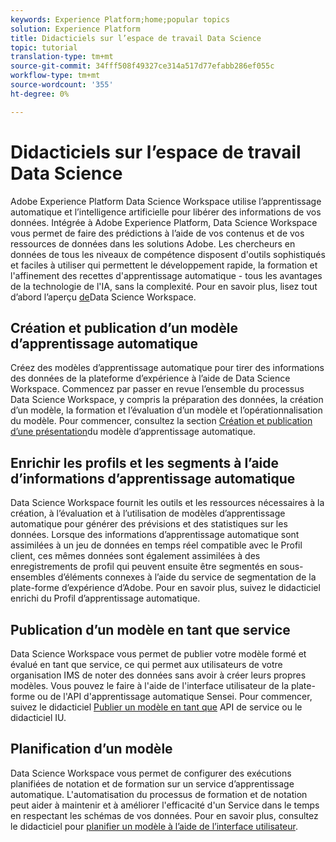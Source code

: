 ```yaml
---
keywords: Experience Platform;home;popular topics
solution: Experience Platform
title: Didacticiels sur l’espace de travail Data Science
topic: tutorial
translation-type: tm+mt
source-git-commit: 34fff508f49327ce314a517d77efabb286ef055c
workflow-type: tm+mt
source-wordcount: '355'
ht-degree: 0%

---
```



# Didacticiels sur l’espace de travail Data Science

Adobe Experience Platform Data Science Workspace utilise l’apprentissage automatique et l’intelligence artificielle pour libérer des informations de vos données. Intégrée à Adobe Experience Platform, Data Science Workspace vous permet de faire des prédictions à l’aide de vos contenus et de vos ressources de données dans les solutions Adobe. Les chercheurs en données de tous les niveaux de compétence disposent d&#39;outils sophistiqués et faciles à utiliser qui permettent le développement rapide, la formation et l&#39;affinement des recettes d&#39;apprentissage automatique - tous les avantages de la technologie de l&#39;IA, sans la complexité. Pour en savoir plus, lisez tout d’abord l’aperçu [de](../data-science-workspace/home.md)Data Science Workspace.

## Création et publication d’un modèle d’apprentissage automatique

Créez des modèles d’apprentissage automatique pour tirer des informations des données de la plateforme d’expérience à l’aide de Data Science Workspace. Commencez par passer en revue l’ensemble du processus Data Science Workspace, y compris la préparation des données, la création d’un modèle, la formation et l’évaluation d’un modèle et l’opérationnalisation du modèle. Pour commencer, consultez la section [Création et publication d’une présentation](../data-science-workspace/models-recipes/create-publish-model.md)du modèle d’apprentissage automatique.

## Enrichir les profils et les segments à l’aide d’informations d’apprentissage automatique

Data Science Workspace fournit les outils et les ressources nécessaires à la création, à l’évaluation et à l’utilisation de modèles d’apprentissage automatique pour générer des prévisions et des statistiques sur les données. Lorsque des informations d’apprentissage automatique sont assimilées à un jeu de données en temps réel compatible avec le Profil client, ces mêmes données sont également assimilées à des enregistrements de profil qui peuvent ensuite être segmentés en sous-ensembles d’éléments connexes à l’aide du service de segmentation de la plate-forme d’expérience d’Adobe. Pour en savoir plus, suivez le didacticiel [](../data-science-workspace/models-recipes/enrich-profile.md)enrichi du Profil d’apprentissage automatique.

## Publication d’un modèle en tant que service

Data Science Workspace vous permet de publier votre modèle formé et évalué en tant que service, ce qui permet aux utilisateurs de votre organisation IMS de noter des données sans avoir à créer leurs propres modèles. Vous pouvez le faire à l&#39;aide de l&#39;interface utilisateur de la plate-forme ou de l&#39;API d&#39;apprentissage automatique Sensei. Pour commencer, suivez le didacticiel [Publier un modèle en tant que](../data-science-workspace/models-recipes/publish-model-service-api.md) API de service ou le didacticiel [](../data-science-workspace/models-recipes/publish-model-service-ui.md)IU.

## Planification d’un modèle

Data Science Workspace vous permet de configurer des exécutions planifiées de notation et de formation sur un service d’apprentissage automatique. L&#39;automatisation du processus de formation et de notation peut aider à maintenir et à améliorer l&#39;efficacité d&#39;un Service dans le temps en respectant les schémas de vos données. Pour en savoir plus, consultez le didacticiel pour [planifier un modèle à l’aide de l’interface utilisateur](../data-science-workspace/models-recipes/schedule-models-ui.md).